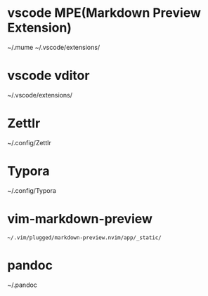 # vscode MPE(Markdown Preview Extension)

~/.mume
~/.vscode/extensions/

# vscode vditor

~/.vscode/extensions/

# Zettlr

~/.config/Zettlr

# Typora

~/.config/Typora

# vim-markdown-preview

`~/.vim/plugged/markdown-preview.nvim/app/_static/`

# pandoc

~/.pandoc
